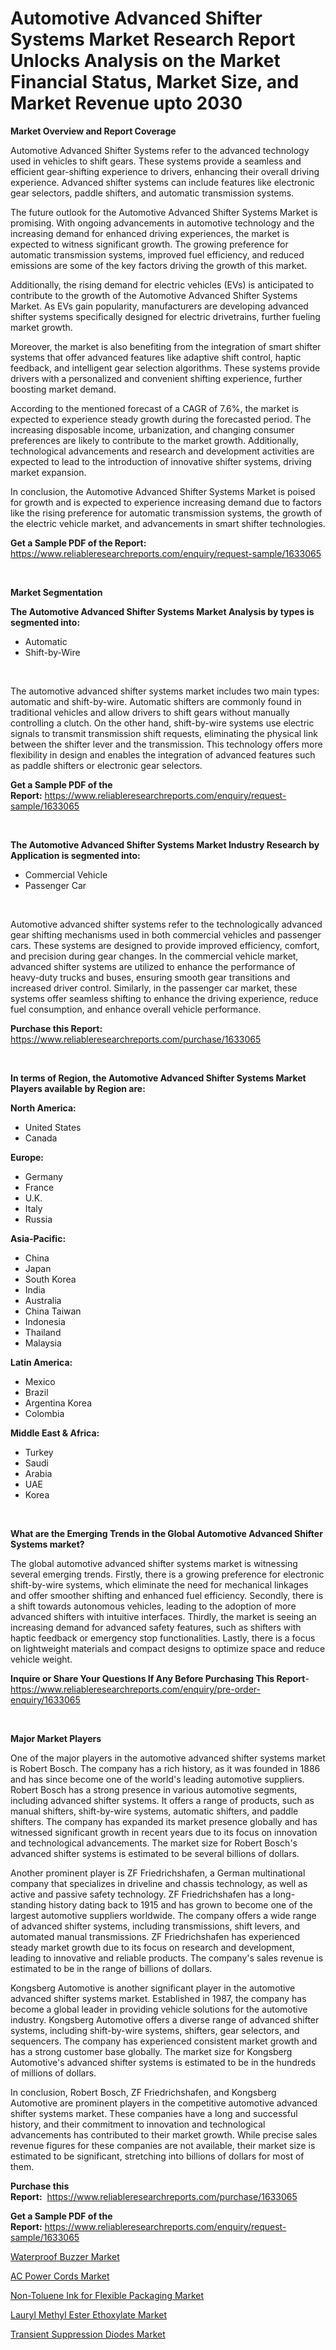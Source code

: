 <p><h1>Automotive Advanced Shifter Systems Market Research Report Unlocks Analysis on the Market Financial Status, Market Size, and Market Revenue upto 2030</h1></p><p><strong>Market Overview and Report Coverage</strong></p>
<p><p>Automotive Advanced Shifter Systems refer to the advanced technology used in vehicles to shift gears. These systems provide a seamless and efficient gear-shifting experience to drivers, enhancing their overall driving experience. Advanced shifter systems can include features like electronic gear selectors, paddle shifters, and automatic transmission systems.</p><p>The future outlook for the Automotive Advanced Shifter Systems Market is promising. With ongoing advancements in automotive technology and the increasing demand for enhanced driving experiences, the market is expected to witness significant growth. The growing preference for automatic transmission systems, improved fuel efficiency, and reduced emissions are some of the key factors driving the growth of this market.</p><p>Additionally, the rising demand for electric vehicles (EVs) is anticipated to contribute to the growth of the Automotive Advanced Shifter Systems Market. As EVs gain popularity, manufacturers are developing advanced shifter systems specifically designed for electric drivetrains, further fueling market growth.</p><p>Moreover, the market is also benefiting from the integration of smart shifter systems that offer advanced features like adaptive shift control, haptic feedback, and intelligent gear selection algorithms. These systems provide drivers with a personalized and convenient shifting experience, further boosting market demand.</p><p>According to the mentioned forecast of a CAGR of 7.6%, the market is expected to experience steady growth during the forecasted period. The increasing disposable income, urbanization, and changing consumer preferences are likely to contribute to the market growth. Additionally, technological advancements and research and development activities are expected to lead to the introduction of innovative shifter systems, driving market expansion.</p><p>In conclusion, the Automotive Advanced Shifter Systems Market is poised for growth and is expected to experience increasing demand due to factors like the rising preference for automatic transmission systems, the growth of the electric vehicle market, and advancements in smart shifter technologies.</p></p>
<p><strong>Get a Sample PDF of the Report:</strong> <a href="https://www.reliableresearchreports.com/enquiry/request-sample/1633065">https://www.reliableresearchreports.com/enquiry/request-sample/1633065</a></p>
<p>&nbsp;</p>
<p><strong>Market Segmentation</strong></p>
<p><strong>The Automotive Advanced Shifter Systems Market Analysis by types is segmented into:</strong></p>
<p><ul><li>Automatic</li><li>Shift-by-Wire</li></ul></p>
<p>&nbsp;</p>
<p><p>The automotive advanced shifter systems market includes two main types: automatic and shift-by-wire. Automatic shifters are commonly found in traditional vehicles and allow drivers to shift gears without manually controlling a clutch. On the other hand, shift-by-wire systems use electric signals to transmit transmission shift requests, eliminating the physical link between the shifter lever and the transmission. This technology offers more flexibility in design and enables the integration of advanced features such as paddle shifters or electronic gear selectors.</p></p>
<p><strong>Get a Sample PDF of the Report:</strong>&nbsp;<a href="https://www.reliableresearchreports.com/enquiry/request-sample/1633065">https://www.reliableresearchreports.com/enquiry/request-sample/1633065</a></p>
<p>&nbsp;</p>
<p><strong>The Automotive Advanced Shifter Systems Market Industry Research by Application is segmented into:</strong></p>
<p><ul><li>Commercial Vehicle</li><li>Passenger Car</li></ul></p>
<p>&nbsp;</p>
<p><p>Automotive advanced shifter systems refer to the technologically advanced gear shifting mechanisms used in both commercial vehicles and passenger cars. These systems are designed to provide improved efficiency, comfort, and precision during gear changes. In the commercial vehicle market, advanced shifter systems are utilized to enhance the performance of heavy-duty trucks and buses, ensuring smooth gear transitions and increased driver control. Similarly, in the passenger car market, these systems offer seamless shifting to enhance the driving experience, reduce fuel consumption, and enhance overall vehicle performance.</p></p>
<p><strong>Purchase this Report:</strong>&nbsp; <a href="https://www.reliableresearchreports.com/purchase/1633065">https://www.reliableresearchreports.com/purchase/1633065</a></p>
<p>&nbsp;</p>
<p><strong>In terms of Region, the Automotive Advanced Shifter Systems Market Players available by Region are:</strong></p>
<p>
    <p> <strong> North America: </strong>
        <ul>
            <li>United States</li>
            <li>Canada</li>
        </ul>
        </p> 
    <p> <strong> Europe: </strong>
        <ul>
            <li>Germany</li>
            <li>France</li>
            <li>U.K.</li>
            <li>Italy</li>
            <li>Russia</li>
        </ul>
        </p> 
    <p> <strong> Asia-Pacific: </strong>
        <ul>
            <li>China</li>
            <li>Japan</li>
            <li>South Korea</li>
            <li>India</li>
            <li>Australia</li>
            <li>China Taiwan</li>
            <li>Indonesia</li>
            <li>Thailand</li>
            <li>Malaysia</li>
        </ul>
        </p> 
    <p> <strong> Latin America: </strong>
        <ul>
            <li>Mexico</li>
            <li>Brazil</li>
            <li>Argentina Korea</li>
            <li>Colombia</li>
        </ul>
        </p> 
    <p> <strong> Middle East & Africa: </strong>
        <ul>
            <li>Turkey</li>
            <li>Saudi</li>
            <li>Arabia</li>
            <li>UAE</li>
            <li>Korea</li>
        </ul>
    </p>
    </p>
<p>&nbsp;</p>
<p><strong>What are the Emerging Trends in the Global Automotive Advanced Shifter Systems market?</strong></p>
<p><p>The global automotive advanced shifter systems market is witnessing several emerging trends. Firstly, there is a growing preference for electronic shift-by-wire systems, which eliminate the need for mechanical linkages and offer smoother shifting and enhanced fuel efficiency. Secondly, there is a shift towards autonomous vehicles, leading to the adoption of more advanced shifters with intuitive interfaces. Thirdly, the market is seeing an increasing demand for advanced safety features, such as shifters with haptic feedback or emergency stop functionalities. Lastly, there is a focus on lightweight materials and compact designs to optimize space and reduce vehicle weight.</p></p>
<p><strong>Inquire or Share Your Questions If Any Before Purchasing This Report</strong>- <a href="https://www.reliableresearchreports.com/enquiry/pre-order-enquiry/1633065">https://www.reliableresearchreports.com/enquiry/pre-order-enquiry/1633065</a></p>
<p>&nbsp;</p>
<p><strong>Major Market Players</strong></p>
<p><p>One of the major players in the automotive advanced shifter systems market is Robert Bosch. The company has a rich history, as it was founded in 1886 and has since become one of the world's leading automotive suppliers. Robert Bosch has a strong presence in various automotive segments, including advanced shifter systems. It offers a range of products, such as manual shifters, shift-by-wire systems, automatic shifters, and paddle shifters. The company has expanded its market presence globally and has witnessed significant growth in recent years due to its focus on innovation and technological advancements. The market size for Robert Bosch's advanced shifter systems is estimated to be several billions of dollars.</p><p>Another prominent player is ZF Friedrichshafen, a German multinational company that specializes in driveline and chassis technology, as well as active and passive safety technology. ZF Friedrichshafen has a long-standing history dating back to 1915 and has grown to become one of the largest automotive suppliers worldwide. The company offers a wide range of advanced shifter systems, including transmissions, shift levers, and automated manual transmissions. ZF Friedrichshafen has experienced steady market growth due to its focus on research and development, leading to innovative and reliable products. The company's sales revenue is estimated to be in the range of billions of dollars.</p><p>Kongsberg Automotive is another significant player in the automotive advanced shifter systems market. Established in 1987, the company has become a global leader in providing vehicle solutions for the automotive industry. Kongsberg Automotive offers a diverse range of advanced shifter systems, including shift-by-wire systems, shifters, gear selectors, and sequencers. The company has experienced consistent market growth and has a strong customer base globally. The market size for Kongsberg Automotive's advanced shifter systems is estimated to be in the hundreds of millions of dollars.</p><p>In conclusion, Robert Bosch, ZF Friedrichshafen, and Kongsberg Automotive are prominent players in the competitive automotive advanced shifter systems market. These companies have a long and successful history, and their commitment to innovation and technological advancements has contributed to their market growth. While precise sales revenue figures for these companies are not available, their market size is estimated to be significant, stretching into billions of dollars for most of them.</p></p>
<p><strong>Purchase this Report:</strong>&nbsp;&nbsp;<a href="https://www.reliableresearchreports.com/purchase/1633065">https://www.reliableresearchreports.com/purchase/1633065</a></p>
<p></p>
<p><strong>Get a Sample PDF of the Report:</strong>&nbsp;<a href="https://www.reliableresearchreports.com/enquiry/request-sample/1633065">https://www.reliableresearchreports.com/enquiry/request-sample/1633065</a></p>
<p><p><a href="https://www.linkedin.com/pulse/waterproof-buzzer-market-research-report-provides-thorough-evh5e/">Waterproof Buzzer Market</a></p><p><a href="https://www.linkedin.com/pulse/ac-power-cords-market-size-share-amp-trends-analysis-report-mrjye/">AC Power Cords Market</a></p><p><a href="https://medium.com/@jazminjones30/non-toluene-ink-for-flexible-packaging-market-size-cagr-trends-2024-2030-3380824fd1ae">Non-Toluene Ink for Flexible Packaging Market</a></p><p><a href="https://medium.com/@aliciahaley1989/lauryl-methyl-ester-ethoxylate-market-outlook-industry-overview-and-forecast-2023-to-2030-0ef3216b6f03">Lauryl Methyl Ester Ethoxylate Market</a></p><p><a href="https://www.linkedin.com/pulse/transient-suppression-diodes-market-research-report-provides-eo2ae/">Transient Suppression Diodes Market</a></p></p>